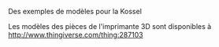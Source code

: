 
Des exemples de modèles pour la Kossel

Les modèles des pièces de l'imprimante 3D sont disponibles à http://www.thingiverse.com/thing:287103

